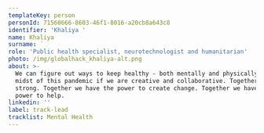```yaml
---
templateKey: person
personId: 71560666-8603-46f1-8016-a20cb8a643c8
identifier: 'Khaliya '
name: Khaliya
surname: ´
role: 'Public health specialist, neurotechnologist and humanitarian'
photo: /img/globalhack_khaliya-alt.png
about: >-
  We can figure out ways to keep healthy - both mentally and physically -in the
  midst of this pandemic if we are creative and collaborative. Together we are
  strong. Together we have the power to create change. Together we have the
  power to help.
linkedin: ''
label: track-lead
tracklist: Mental Health
---
```

